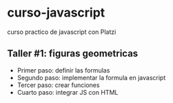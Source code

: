 # curso-javascript
curso practico de javascript con Platzi

## Taller #1: figuras geometricas

- Primer paso: definir las formulas
- Segundo paso: implementar la formula en javascript
- Tercer paso: crear funciones
- Cuarto paso: integrar JS con HTML